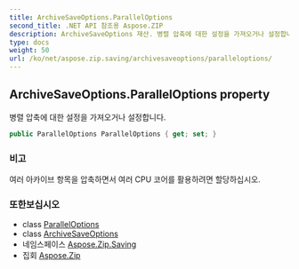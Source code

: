```yaml
---
title: ArchiveSaveOptions.ParallelOptions
second_title: .NET API 참조용 Aspose.ZIP
description: ArchiveSaveOptions 재산. 병렬 압축에 대한 설정을 가져오거나 설정합니다.
type: docs
weight: 50
url: /ko/net/aspose.zip.saving/archivesaveoptions/paralleloptions/
---
```

## ArchiveSaveOptions.ParallelOptions property

병렬 압축에 대한 설정을 가져오거나 설정합니다.

```csharp
public ParallelOptions ParallelOptions { get; set; }
```

### 비고

여러 아카이브 항목을 압축하면서 여러 CPU 코어를 활용하려면 할당하십시오.

### 또한보십시오

* class [ParallelOptions](../../paralleloptions/)
* class [ArchiveSaveOptions](../)
* 네임스페이스 [Aspose.Zip.Saving](../../archivesaveoptions/)
* 집회 [Aspose.Zip](../../../)



